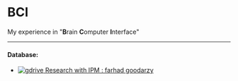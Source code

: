 # BCI
My experience in "**B**rain **C**omputer **I**nterface"

---
#### Database:
  * [![gdrive][gdrive] Research with IPM : farhad goodarzy](https://drive.google.com/drive/folders/1Ag-z9k_EPsNLL1-ueTbL6Q7dyOqie2pq)
  
[gdrive]: https://ssl.gstatic.com/docs/doclist/images/infinite_arrow_favicon_3.ico
